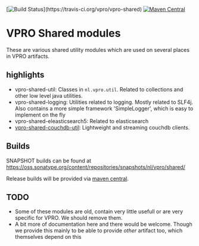 [![Build Status](https://travis-ci.org/vpro/vpro-shared.svg?)](https://travis-ci.org/vpro/vpro-shared)
[![Maven Central](https://maven-badges.herokuapp.com/maven-central/nl.vpro/vpro-shared/badge.svg?style=plastic)](https://maven-badges.herokuapp.com/maven-central/nl.vpro/vpro-shared)

# VPRO Shared modules



These are various shared utility modules which are used on several
places in VPRO artifacts.


## highlights

- vpro-shared-util: Classes in `nl.vpro.util`.  Related to collections and other low level java utilities.
- vpro-shared-logging: Utilities related to logging. Mostly related to SLF4j. Also contains a more simple framework 'SimpleLogger', which is easy to implement on the fly
- vpro-shared-eleasticsearch5: Related to elasticsearch
- [vpro-shared-couchdb-util](vpro-shared-couchdb-util): Lightweight and streaming couchdb clients. 


## Builds

SNAPSHOT builds can be found at https://oss.sonatype.org/content/repositories/snapshots/nl/vpro/shared/

Release builds will be provided via [maven central](https://search.maven.org/search?q=g:nl.vpro).

## TODO

- Some of these modules are old, contain very little usefull or are very specific for VPRO. We should remove them.
- A bit more of documentation here and there would be welcome. Though we provide this mainly to be able to provide _other_ artifact too, which themselves depend on this

